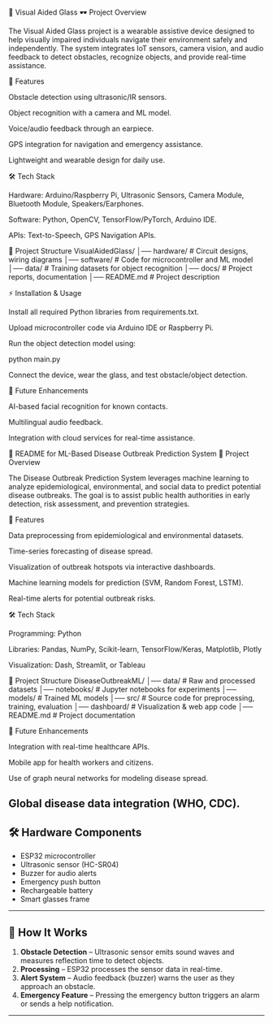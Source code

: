 📌 Visual Aided Glass
🕶️ Project Overview

The Visual Aided Glass project is a wearable assistive device designed to help visually impaired individuals navigate their environment safely and independently. The system integrates IoT sensors, camera vision, and audio feedback to detect obstacles, recognize objects, and provide real-time assistance.

🚀 Features

Obstacle detection using ultrasonic/IR sensors.

Object recognition with a camera and ML model.

Voice/audio feedback through an earpiece.

GPS integration for navigation and emergency assistance.

Lightweight and wearable design for daily use.

🛠️ Tech Stack

Hardware: Arduino/Raspberry Pi, Ultrasonic Sensors, Camera Module, Bluetooth Module, Speakers/Earphones.

Software: Python, OpenCV, TensorFlow/PyTorch, Arduino IDE.

APIs: Text-to-Speech, GPS Navigation APIs.

📂 Project Structure
VisualAidedGlass/
│── hardware/           # Circuit designs, wiring diagrams
│── software/           # Code for microcontroller and ML model
│── data/               # Training datasets for object recognition
│── docs/               # Project reports, documentation
│── README.md           # Project description

⚡ Installation & Usage

Install all required Python libraries from requirements.txt.

Upload microcontroller code via Arduino IDE or Raspberry Pi.

Run the object detection model using:

python main.py


Connect the device, wear the glass, and test obstacle/object detection.

📌 Future Enhancements

AI-based facial recognition for known contacts.

Multilingual audio feedback.

Integration with cloud services for real-time assistance.

📌 README for ML-Based Disease Outbreak Prediction System
🧬 Project Overview

The Disease Outbreak Prediction System leverages machine learning to analyze epidemiological, environmental, and social data to predict potential disease outbreaks. The goal is to assist public health authorities in early detection, risk assessment, and prevention strategies.

🚀 Features

Data preprocessing from epidemiological and environmental datasets.

Time-series forecasting of disease spread.

Visualization of outbreak hotspots via interactive dashboards.

Machine learning models for prediction (SVM, Random Forest, LSTM).

Real-time alerts for potential outbreak risks.

🛠️ Tech Stack

Programming: Python

Libraries: Pandas, NumPy, Scikit-learn, TensorFlow/Keras, Matplotlib, Plotly

Visualization: Dash, Streamlit, or Tableau

📂 Project Structure
DiseaseOutbreakML/
│── data/              # Raw and processed datasets
│── notebooks/         # Jupyter notebooks for experiments
│── models/            # Trained ML models
│── src/               # Source code for preprocessing, training, evaluation
│── dashboard/         # Visualization & web app code
│── README.md          # Project documentation


📌 Future Enhancements

Integration with real-time healthcare APIs.

Mobile app for health workers and citizens.

Use of graph neural networks for modeling disease spread.

Global disease data integration (WHO, CDC).
---

## 🛠️ Hardware Components
- ESP32 microcontroller
- Ultrasonic sensor (HC-SR04)
- Buzzer for audio alerts
- Emergency push button
- Rechargeable battery
- Smart glasses frame

---

## 🔧 How It Works
1. **Obstacle Detection** – Ultrasonic sensor emits sound waves and measures reflection time to detect objects.
2. **Processing** – ESP32 processes the sensor data in real-time.
3. **Alert System** – Audio feedback (buzzer) warns the user as they approach an obstacle.
4. **Emergency Feature** – Pressing the emergency button triggers an alarm or sends a help notification.

---


